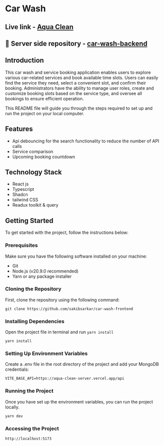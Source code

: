 # Car Wash

## Live link - [Aqua Clean](https://aqua-clean.vercel.app/)

## 🔗 Server side repository - [car-wash-backend](https://github.com/hasan-fahad/Car-Wash-Backend)

## Introduction

This car wash and service booking application enables users to explore various car-related services and book available time slots. Users can easily find the service they need, select a convenient slot, and confirm their booking. Administrators have the ability to manage user roles, create and customize booking slots based on the service type, and oversee all bookings to ensure efficient operation.

This README file will guide you through the steps required to set up and run the project on your local computer.

## Features

- Api debouncing for the search functionality to reduce the number of API calls
- Service comparison
- Upcoming booking countdown

## Technology Stack

- React js
- Typescript
- Shadcn
- tailwind CSS
- Readux toolkit & query

## Getting Started

To get started with the project, follow the instructions below:

### Prerequisites

Make sure you have the following software installed on your machine:

- Git
- Node.js (v20.9.0 recommended)
- Yarn or any package installer

### Cloning the Repository

First, clone the repository using the following command:

```
git clone https://github.com/sakibsarkar/car-wash-frontend

```

### Installing Dependencies

Open the project file in terminal and run `yarn install`

```
yarn install

```

### Setting Up Environment Variables

Create a .env file in the root directory of the project and add your MongoDB credentials:

```
VITE_BASE_API=https://aqua-clean-server.vercel.app/api
```

### Running the Project

Once you have set up the environment variables, you can run the project locally.

```
yarn dev

```

### Accessing the Project

```
http://localhost:5173
```
